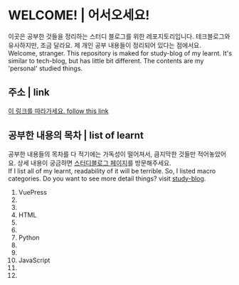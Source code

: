 # WELCOME! | 어서오세요!
이곳은 공부한 것들을 정리하는 스터디 블로그를 위한 레포지토리입니다. 테크블로그와 유사하지만, 조금 달라요. 제 개인 공부 내용들이 정리되어 있다는 점에서요.  
Welcome, stranger. This repository is maked for study-blog of my learnt. It's similar to tech-blog, but has little bit different. The contents are my 'personal' studied things.  

## 주소 | link
[이 링크를 따라가세요. follow this link](hajunmyoung.github.io/studyB/)

## 공부한 내용의 목차 | list of learnt
공부한 내용들의 목차를 다 적기에는 가독성이 떨어져서, 큼지막한 것들만 적어놓았어요. 상세 내용이 궁금하면 [스터디블로그 페이지](hajunmyoung.github.io/studyB/)를 방문해주세요.  
If I list all of my learnt, readability of it will be terrible. So, I listed macro categories. Do you want to see more detail things? visit [study-blog](hajunmyoung.github.io/studyB/).

1. VuePress
  1. 
  1. 
1. HTML
  1. 
  1. 
1. Python
  1. 
  1. 
1. JavaScript
  1. 
  1. 
